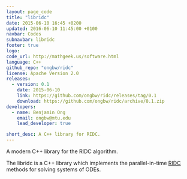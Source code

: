 ```yaml
---
layout: page_code
title: "libridc"
date: 2015-06-10 16:45 +0200
updated: 2016-06-10 11:45:00 +0100
navbar: Codes
subnavbar: libridc
footer: true
logo: 
code_url: http://mathgeek.us/software.html
language: C++
github_repo: "ongbw/ridc"
license: Apache Version 2.0
releases:
  - version: 0.1
    date: 2015-06-10
    link: https://github.com/ongbw/ridc/releases/tag/0.1
    download: https://github.com/ongbw/ridc/archive/0.1.zip
developers:
  - name: Benjamin Ong
    email: ongbw@mtu.edu
    lead_developer: true

short_desc: A C++ library for RIDC.
---
```


A modern C++ library for the RIDC algorithm. 

The libridc is a C++ library which implements the parallel-in-time [RIDC](/methods/ridc.html)
methods for solving systems of ODEs.
